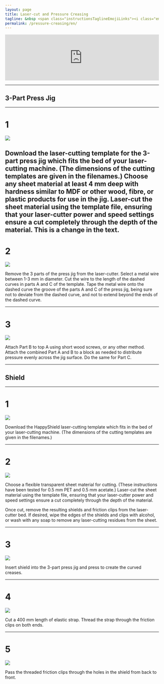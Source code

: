 ```yaml
---
layout: page
title: Laser-cut and Pressure Creasing
tagline: &nbsp <span class="instructionsTaglineEmojiLinks"><i class="em em-video_camera" aria-role="presentation" aria-label="VIDEO CAMERA"></i> <a href = "https://github.com/HappyShield/HappyShield/blob/master/TemplatesAndCNCFilesForScoringFoldingCutting/ShieldScoringFoldingCutting/DIYFromHome/SmileyFaceShieldCuttingTemplate_A4.pdf" ><i class="em em-triangular_ruler" aria-role="presentation" aria-label="TRIANGULAR RULER"></i></a></span>
permalink: /pressure-creasing/en/
---
```


<script src="https://snapwidget.com/js/snapwidget.js"></script>
<iframe src="https://snapwidget.com/embed/810066" class="snapwidget-widget" allowtransparency="true" frameborder="0" scrolling="no" style="border:none; overflow:hidden;  width:100%; "></iframe>

---

## 3-Part Press Jig 

---

# 1 	

![](./Assets/Output/Steps/01.jpg)

 
Download the laser-cutting template for the 3-part press jig which fits the bed of your laser-cutting machine. (The dimensions of the cutting templates are given in the filenames.) 
Choose any sheet material at least 4 mm deep with hardness similar to MDF or other wood, fibre, or plastic products for use in the jig. Laser-cut the sheet material using the template file, ensuring that your laser-cutter power and speed settings ensure a cut completely through the depth of the material.
This is a change in the text.
---

# 2

![](./Assets/Output/Steps/02.jpg)

Remove the 3 parts of the press jig from the laser-cutter. Select a metal wire between 1-3 mm in diameter. Cut the wire to the length of the dashed curves in parts A and C of the template.
Tape the metal wire onto the dashed curve the groove of the parts A and C of the press jig, being sure not to deviate from the dashed curve, and not to extend beyond the ends of the dashed curve. 

---

# 3

![](./Assets/Output/Steps/03.jpg)

Attach Part B to top A using short wood screws, or any other method. Attach the combined Part A and B to a block as needed to distribute pressure evenly across the jig surface. Do the same for Part C.

--- 

## Shield

---

# 1

![](./Assets/Output/Steps/04.jpg)

Download the HappyShield laser-cutting template which fits in the bed of your laser-cutting machine. (The dimensions of the cutting templates are given in the filenames.)

---

# 2	

![](./Assets/Output/Steps/05.jpg)

Choose a flexible transparent sheet material for cutting. (These instructions have been tested for 0.5 mm PET and 0.5 mm acetate.) Laser-cut the sheet material using the template file, ensuring that your laser-cutter power and speed settings ensure a cut completely through the depth of the material.

Once cut, remove the resulting shields and friction clips from the laser-cutter bed. If desired, wipe the edges of the shields and clips with alcohol, or wash with any soap to remove any laser-cutting residues from the sheet. 

--- 

# 3

![](./Assets/Output/Steps/06.jpg)

Insert shield into the 3-part press jig and press to create the curved creases.

---

# 4	

![](./Assets/Output/Steps/07.jpg)

Cut a 400 mm length of elastic strap. Thread the strap through the friction clips on both ends.

---

# 5	

![](./Assets/Output/Steps/08.jpg)

Pass the threaded friction clips through the holes in the shield from back to front. 
